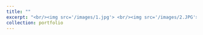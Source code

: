 ```yaml
---
title: ""
excerpt: "<br/><img src='/images/1.jpg'> <br/><img src='/images/2.JPG'> <br/><img src='/images/3.jpg'>"
collection: portfolio
---
```


